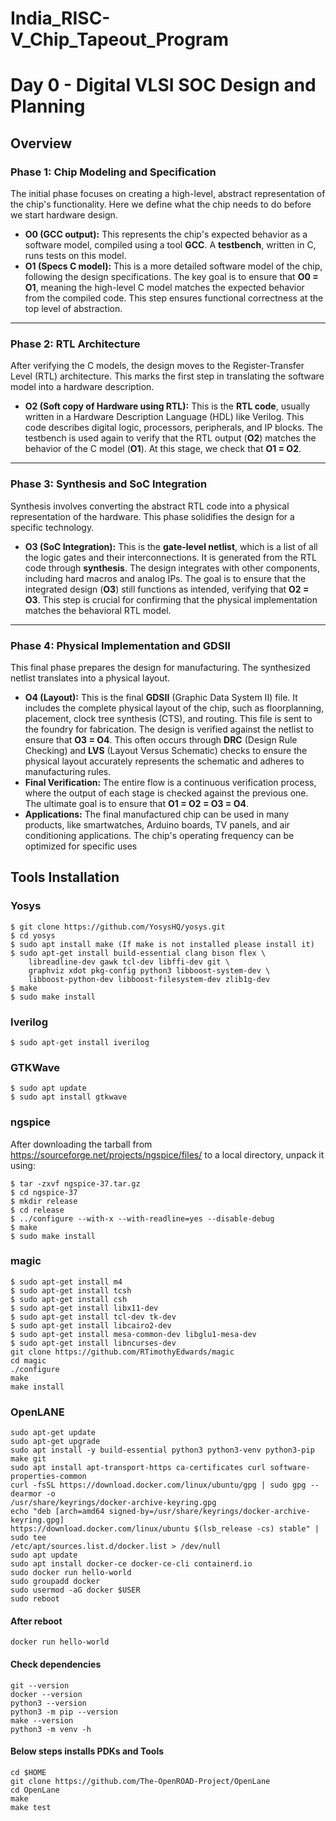# India_RISC-V_Chip_Tapeout_Program
	
# Day 0 - Digital VLSI SOC Design and Planning
## Overview
### Phase 1: Chip Modeling and Specification

The initial phase focuses on creating a high-level, abstract representation of the chip's functionality. Here we define what the chip needs to do before we start hardware design.

* **O0 (GCC output):** This represents the chip's expected behavior as a software model, compiled using a tool **GCC**. A **testbench**, written in C, runs tests on this model.
* **O1 (Specs C model):** This is a more detailed software model of the chip, following the design specifications. The key goal is to ensure that **O0 = O1**, meaning the high-level C model matches the expected behavior from the compiled code. This step ensures functional correctness at the top level of abstraction.

---

### Phase 2: RTL Architecture 

After verifying the C models, the design moves to the Register-Transfer Level (RTL) architecture. This marks the first step in translating the software model into a hardware description.

* **O2 (Soft copy of Hardware using RTL):** This is the **RTL code**, usually written in a Hardware Description Language (HDL) like Verilog. This code describes digital logic, processors, peripherals, and IP blocks. The testbench is used again to verify that the RTL output (**O2**) matches the behavior of the C model (**O1**). At this stage, we check that **O1 = O2**.

---

### Phase 3: Synthesis and SoC Integration 

Synthesis involves converting the abstract RTL code into a physical representation of the hardware. This phase solidifies the design for a specific technology.

* **O3 (SoC Integration):** This is the **gate-level netlist**, which is a list of all the logic gates and their interconnections. It is generated from the RTL code through **synthesis**. The design integrates with other components, including hard macros and analog IPs. The goal is to ensure that the integrated design (**O3**) still functions as intended, verifying that **O2 = O3**. This step is crucial for confirming that the physical implementation matches the behavioral RTL model.

---

### Phase 4: Physical Implementation and GDSII 

This final phase prepares the design for manufacturing. The synthesized netlist translates into a physical layout.

* **O4 (Layout):** This is the final **GDSII** (Graphic Data System II) file. It includes the complete physical layout of the chip, such as floorplanning, placement, clock tree synthesis (CTS), and routing. This file is sent to the foundry for fabrication. The design is verified against the netlist to ensure that **O3 = O4**. This often occurs through **DRC** (Design Rule Checking) and **LVS** (Layout Versus Schematic) checks to ensure the physical layout accurately represents the schematic and adheres to manufacturing rules.
* **Final Verification:** The entire flow is a continuous verification process, where the output of each stage is checked against the previous one. The ultimate goal is to ensure that **O1 = O2 = O3 = O4**.
* **Applications:** The final manufactured chip can be used in many products, like smartwatches, Arduino boards, TV panels, and air conditioning applications. The chip's operating frequency can be optimized for specific uses

## Tools Installation
### Yosys
```
$ git clone https://github.com/YosysHQ/yosys.git
$ cd yosys 
$ sudo apt install make (If make is not installed please install it) 
$ sudo apt-get install build-essential clang bison flex \
    libreadline-dev gawk tcl-dev libffi-dev git \
    graphviz xdot pkg-config python3 libboost-system-dev \
    libboost-python-dev libboost-filesystem-dev zlib1g-dev
$ make 
$ sudo make install
```
### Iverilog
```
$ sudo apt-get install iverilog
```
### GTKWave
```
$ sudo apt update
$ sudo apt install gtkwave
```
### ngspice
After downloading the tarball from https://sourceforge.net/projects/ngspice/files/ to a local
directory, unpack it using:
```
$ tar -zxvf ngspice-37.tar.gz
$ cd ngspice-37
$ mkdir release
$ cd release
$ ../configure --with-x --with-readline=yes --disable-debug
$ make
$ sudo make install 
```
### magic
```
$ sudo apt-get install m4
$ sudo apt-get install tcsh
$ sudo apt-get install csh
$ sudo apt-get install libx11-dev
$ sudo apt-get install tcl-dev tk-dev
$ sudo apt-get install libcairo2-dev
$ sudo apt-get install mesa-common-dev libglu1-mesa-dev
$ sudo apt-get install libncurses-dev
git clone https://github.com/RTimothyEdwards/magic
cd magic
./configure
make
make install 
```

### OpenLANE
```
sudo apt-get update
sudo apt-get upgrade
sudo apt install -y build-essential python3 python3-venv python3-pip make git
sudo apt install apt-transport-https ca-certificates curl software-properties-common
curl -fsSL https://download.docker.com/linux/ubuntu/gpg | sudo gpg --dearmor -o
/usr/share/keyrings/docker-archive-keyring.gpg
echo "deb [arch=amd64 signed-by=/usr/share/keyrings/docker-archive-keyring.gpg]
https://download.docker.com/linux/ubuntu $(lsb_release -cs) stable" | sudo tee
/etc/apt/sources.list.d/docker.list > /dev/null
sudo apt update
sudo apt install docker-ce docker-ce-cli containerd.io
sudo docker run hello-world
sudo groupadd docker
sudo usermod -aG docker $USER
sudo reboot
```
#### After reboot
```
docker run hello-world
```

#### Check dependencies
```
git --version
docker --version
python3 --version
python3 -m pip --version
make --version
python3 -m venv -h 
```
#### Below steps installs PDKs and Tools
```
cd $HOME
git clone https://github.com/The-OpenROAD-Project/OpenLane
cd OpenLane
make
make test
```

